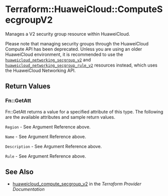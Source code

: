 # Terraform::HuaweiCloud::ComputeSecgroupV2

Manages a V2 security group resource within HuaweiCloud.

Please note that managing security groups through the HuaweiCloud Compute API
has been deprecated. Unless you are using an older HuaweiCloud environment, it is
recommended to use the [`huaweicloud_networking_secgroup_v2`](networking_secgroup_v2.html)
and [`huaweicloud_networking_secgroup_rule_v2`](networking_secgroup_rule_v2.html)
resources instead, which uses the HuaweiCloud Networking API.

## Return Values

### Fn::GetAtt

Fn::GetAtt returns a value for a specified attribute of this type. The following are the available attributes and sample return values.

`Region` - See Argument Reference above.

`Name` - See Argument Reference above.

`Description` - See Argument Reference above.

`Rule` - See Argument Reference above.

## See Also

* [huaweicloud_compute_secgroup_v2](https://www.terraform.io/docs/providers/huaweicloud/r/compute_secgroup_v2.html) in the _Terraform Provider Documentation_